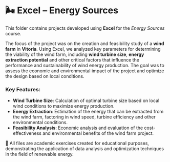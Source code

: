 # 🌬️ Excel – Energy Sources

This folder contains projects developed using **Excel** for the *Energy Sources* course.

The focus of the project was on the creation and feasibility study of a **wind farm** in **Vitoria**. Using Excel, we analyzed key parameters for determining the viability of the wind farm, including **wind turbine size**, **energy extraction potential** and other critical factors that influence the performance and sustainability of wind energy production. The goal was to assess the economic and environmental impact of the project and optimize the design based on local conditions.

### Key Features:
- **Wind Turbine Size**: Calculation of optimal turbine size based on local wind conditions to maximize energy production.
- **Energy Extraction**: Estimation of the energy that can be extracted from the wind farm, factoring in wind speed, turbine efficiency and other environmental conditions.
- **Feasibility Analysis**: Economic analysis and evaluation of the cost-effectiveness and environmental benefits of the wind farm project.

📂 All files are academic exercises created for educational purposes, demonstrating the application of data analysis and optimization techniques in the field of renewable energy.


